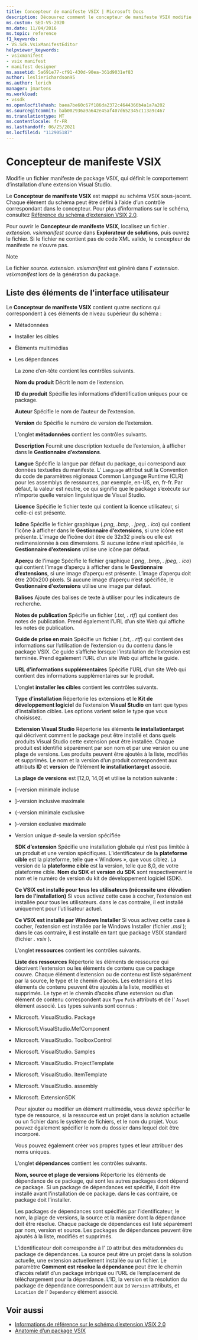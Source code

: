 ```yaml
---
title: Concepteur de manifeste VSIX | Microsoft Docs
description: Découvrez comment le concepteur de manifeste VSIX modifie un fichier manifeste de package VSIX, qui définit le comportement d’installation d’une extension Visual Studio.
ms.custom: SEO-VS-2020
ms.date: 11/04/2016
ms.topic: reference
f1_keywords:
- VS.Sdk.VsixManifestEditor
helpviewer_keywords:
- vsixmanifest
- vsix manifest
- manifest designer
ms.assetid: 5a691e77-cf91-430d-90ea-361d9031ef83
author: leslierichardson95
ms.author: lerich
manager: jmartens
ms.workload:
- vssdk
ms.openlocfilehash: baea7be60c67f186da2372c4644366b4a1a7a202
ms.sourcegitcommit: bab002936a9a642e45af407d652345c113a9c467
ms.translationtype: MT
ms.contentlocale: fr-FR
ms.lasthandoff: 06/25/2021
ms.locfileid: "112905187"
---
```

# <a name="vsix-manifest-designer"></a>Concepteur de manifeste VSIX
Modifie un fichier manifeste de package VSIX, qui définit le comportement d’installation d’une extension Visual Studio.

 Le **Concepteur de manifeste VSIX** est mappé au schéma VSIX sous-jacent. Chaque élément du schéma peut être défini à l’aide d’un contrôle correspondant dans le concepteur. Pour plus d’informations sur le schéma, consultez [Référence du schéma d’extension VSIX 2,0](../extensibility/vsix-extension-schema-2-0-reference.md).

 Pour ouvrir le **Concepteur de manifeste VSIX**, localisez un fichier *. extension. vsixmanifest source* dans **Explorateur de solutions**, puis ouvrez le fichier. Si le fichier ne contient pas de code XML valide, le concepteur de manifeste ne s’ouvre pas.

> [!NOTE]
> Le fichier *source. extension. vsixmanifest* est généré dans l' *extension. vsixmanifest* lors de la génération du package.

## <a name="uielement-list"></a>Liste des éléments de l'interface utilisateur
 Le **Concepteur de manifeste VSIX** contient quatre sections qui correspondent à ces éléments de niveau supérieur du schéma :

- Métadonnées

- Installer les cibles

- Éléments multimédias

- Les dépendances

  La zone d’en-tête contient les contrôles suivants.

  **Nom du produit** Décrit le nom de l’extension.

  **ID du produit** Spécifie les informations d’identification uniques pour ce package.

  **Auteur** Spécifie le nom de l’auteur de l’extension.

  **Version** de Spécifie le numéro de version de l’extension.

  L’onglet **métadonnées** contient les contrôles suivants.

  **Description** Fournit une description textuelle de l’extension, à afficher dans le **Gestionnaire d’extensions**.

  **Langue** Spécifie la langue par défaut du package, qui correspond aux données textuelles du manifeste. L' `Language` attribut suit la Convention du code de paramètres régionaux Common Language Runtime (CLR) pour les assemblys de ressources, par exemple, en-US, en, fr-fr. Par défaut, la valeur est neutre, ce qui signifie que le package s’exécute sur n’importe quelle version linguistique de Visual Studio.

  **Licence** Spécifie le fichier texte qui contient la licence utilisateur, si celle-ci est présente.

  **Icône** Spécifie le fichier graphique (*.png*, *.bmp*, *. jpeg*, *. ico*) qui contient l’icône à afficher dans le **Gestionnaire d’extensions**, si une icône est présente. L’image de l’icône doit être de 32x32 pixels ou elle est redimensionnée à ces dimensions. Si aucune icône n’est spécifiée, le **Gestionnaire d’extensions** utilise une icône par défaut.

  **Aperçu** de l’image Spécifie le fichier graphique (*.png*, *.bmp*, *. jpeg*, *. ico*) qui contient l’image d’aperçu à afficher dans le **Gestionnaire d’extensions**, si une image d’aperçu est présente. L’image d’aperçu doit être 200x200 pixels. Si aucune image d’aperçu n’est spécifiée, le **Gestionnaire d’extensions** utilise une image par défaut.

  **Balises** Ajoute des balises de texte à utiliser pour les indicateurs de recherche.

  **Notes de publication** Spécifie un fichier (*.txt*, *. rtf*) qui contient des notes de publication. Prend également l’URL d’un site Web qui affiche les notes de publication.

  **Guide de prise en main** Spécifie un fichier (*.txt*, *. rtf*) qui contient des informations sur l’utilisation de l’extension ou du contenu dans le package VSIX. Ce guide s’affiche lorsque l’installation de l’extension est terminée. Prend également l’URL d’un site Web qui affiche le guide.

  **URL d’informations supplémentaires** Spécifie l’URL d’un site Web qui contient des informations supplémentaires sur le produit.

  L’onglet **installer les cibles** contient les contrôles suivants.

  **Type d’installation** Répertorie les extensions et le **Kit de développement logiciel** de l’extension **Visual Studio** en tant que types d’installation cibles. Les options varient selon le type que vous choisissez.

  **Extension Visual Studio** Répertorie les éléments **le installationtarget** qui décrivent comment le package peut être installé et dans quels produits Visual Studio cette extension peut être installée. Chaque produit est identifié séparément par son nom et par une version ou une plage de versions. Les produits peuvent être ajoutés à la liste, modifiés et supprimés. Le nom et la version d’un produit correspondent aux attributs **ID** et **version** de l’élément **le installationtarget** associé.

  La **plage de versions** est [12,0, 14,0] et utilise la notation suivante :

- [-version minimale incluse

- ]-version inclusive maximale

- (-version minimale exclusive

- )-version exclusive maximale

- Version unique #-seule la version spécifiée

  **SDK d’extension** Spécifie une installation globale qui n’est pas limitée à un produit et une version spécifiques. L’identificateur de la **plateforme cible** est la plateforme, telle que « Windows », que vous ciblez. La version de la **plateforme cible** est la version, telle que 8,0, de votre plateforme cible. **Nom du SDK** et **version du SDK** sont respectivement le nom et le numéro de version du kit de développement logiciel (SDK).

  **Ce VSIX est installé pour tous les utilisateurs (nécessite une élévation lors de l’installation)** Si vous activez cette case à cocher, l’extension est installée pour tous les utilisateurs. dans le cas contraire, il est installé uniquement pour l’utilisateur actuel.

  **Ce VSIX est installé par Windows Installer** Si vous activez cette case à cocher, l’extension est installée par le Windows Installer (fichier *.msi* ); dans le cas contraire, il est installé en tant que package VSIX standard (fichier *. vsix* ).

  L’onglet **ressources** contient les contrôles suivants.

  **Liste des ressources** Répertorie les éléments de ressource qui décrivent l’extension ou les éléments de contenu que ce package couvre. Chaque élément d’extension ou de contenu est listé séparément par la source, le type et le chemin d’accès. Les extensions et les éléments de contenu peuvent être ajoutés à la liste, modifiés et supprimés. Le type et le chemin d’accès d’une extension ou d’un élément de contenu correspondent aux `Type` `Path` attributs et de l' `Asset` élément associé. Les types suivants sont connus :

- Microsoft. VisualStudio. Package

- Microsoft.VisualStudio.MefComponent

- Microsoft. VisualStudio. ToolboxControl

- Microsoft. VisualStudio. Samples

- Microsoft. VisualStudio. ProjectTemplate

- Microsoft. VisualStudio. ItemTemplate

- Microsoft. VisualStudio. assembly

- Microsoft. ExtensionSDK

  Pour ajouter ou modifier un élément multimédia, vous devez spécifier le type de ressource, si la ressource est un projet dans la solution actuelle ou un fichier dans le système de fichiers, et le nom du projet. Vous pouvez également spécifier le nom du dossier dans lequel doit être incorporé.

  Vous pouvez également créer vos propres types et leur attribuer des noms uniques.

  L’onglet **dépendances** contient les contrôles suivants.

  **Nom, source et plage de versions** Répertorie les éléments de dépendance de ce package, qui sont les autres packages dont dépend ce package. Si un package de dépendances est spécifié, il doit être installé avant l’installation de ce package. dans le cas contraire, ce package doit l’installer.

  Les packages de dépendances sont spécifiés par l’identificateur, le nom, la plage de versions, la source et la manière dont la dépendance doit être résolue. Chaque package de dépendances est listé séparément par nom, version et source. Les packages de dépendances peuvent être ajoutés à la liste, modifiés et supprimés.

  L’identificateur doit correspondre à l' `ID` attribut des métadonnées du package de dépendances. La source peut être un projet dans la solution actuelle, une extension actuellement installée ou un fichier. Le paramètre **Comment est résolue la dépendance** peut être le chemin d’accès relatif d’un package imbriqué ou l’URL de l’emplacement de téléchargement pour la dépendance. L’ID, la version et la résolution du package de dépendance correspondent aux `Id` `Version` attributs, et `Location` de l' `Dependency` élément associé.

## <a name="see-also"></a>Voir aussi
- [Informations de référence sur le schéma d’extension VSIX 2,0](../extensibility/vsix-extension-schema-2-0-reference.md)
- [Anatomie d’un package VSIX](../extensibility/anatomy-of-a-vsix-package.md)
